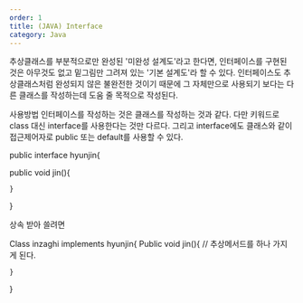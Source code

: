 ```yaml
---
order: 1
title: (JAVA) Interface
category: Java
---
```


추상클래스를 부분적으로만 완성된 '미완성 설계도'라고 한다면, 인터페이스를 구현된 것은
아무것도 없고 밑그림만 그려져 있는 '기본 설계도'라 할 수 있다.
 인터페이스도 추상클래스처럼 완성되지 않은 불완전한 것이기 때문에 그 자체만으로 사용되기 보다는
다른 클래스를 작성하는데 도움 줄 목적으로 작성된다.

사용방법
인터페이스를 작성하는 것은 클래스를 작성하는 것과 같다. 다만 키워드로 class 대신 interface를 사용한다는 것만 다르다. 그리고 interface에도 클래스와 같이 접근제어자로 public 또는 default를 사용할 수 있다.

 public interface hyunjin{

 public void jin(){

	}
}

상속 받아 쓸려면

Class inzaghi implements hyunjin{
	Public void jin(){   // 추상메서드를 하나 가지게 된다.
	
	}
}

